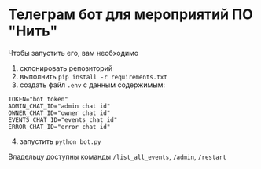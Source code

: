 # Телеграм бот для мероприятий ПО "Нить"
Чтобы запустить его, вам необходимо 

1) склонировать репозиторий
2) выполнить `pip install -r requirements.txt`
3) создать файл `.env` с данным содержимым:
```
TOKEN="bot token"
ADMIN_CHAT_ID="admin chat id"
OWNER_CHAT_ID="owner chat id"
EVENTS_CHAT_ID="events chat id"
ERROR_CHAT_ID="error chat id"
```
4) запустить `python bot.py`

Владельцу доступны команды `/list_all_events`, `/admin`, `/restart`
